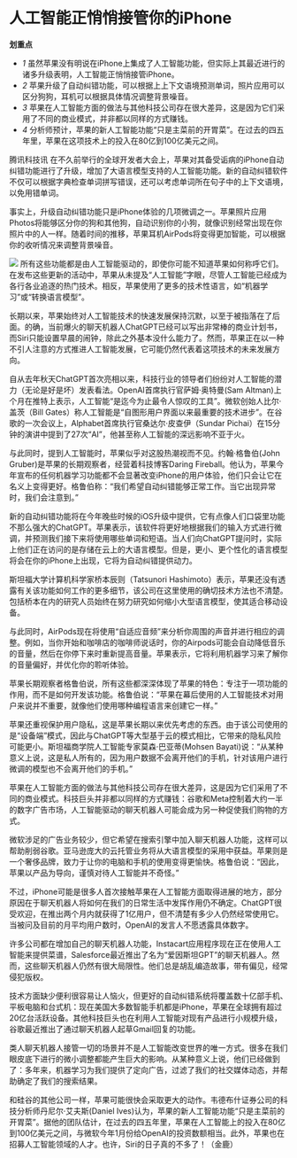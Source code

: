 

# 人工智能正悄悄接管你的iPhone

**划重点**

  * _1_ 虽然苹果没有明说在iPhone上集成了人工智能功能，但实际上其最近进行的诸多升级表明，人工智能正悄悄接管iPhone。
  * _2_ 苹果升级了自动纠错功能，可以根据上上下文语境预测单词，照片应用可以区分狗狗，耳机可以根据具体情况调整背景噪音。
  * _3_ 苹果在人工智能方面的做法与其他科技公司存在很大差异，这是因为它们采用了不同的商业模式，并非都以同样的方式赚钱。
  * _4_ 分析师预计，苹果的新人工智能功能“只是主菜前的开胃菜”。在过去的四五年里，苹果在这项技术上的投入在80亿到100亿美元之间。

腾讯科技讯
在不久前举行的全球开发者大会上，苹果对其备受诟病的iPhone自动纠错功能进行了升级，增加了大语言模型支持的人工智能功能。新的自动纠错软件不仅可以根据字典检查单词拼写错误，还可以考虑单词所在句子中的上下文语境，以免用错单词。

事实上，升级自动纠错功能只是iPhone体验的几项微调之一。苹果照片应用Photos将能够区分你的狗和其他狗，自动识别你的小狗，就像识别经常出现在你照片中的人一样。随着时间的推移，苹果耳机AirPods将变得更加智能，可以根据你的收听情况来调整背景噪音。

![](https://inews.gtimg.com/news_bt/OUBAnD8nCgPGE-6eKMAUiPOQdlXfB-Th23ZjegHAWmPxUAA/1000)
所有这些功能都是由人工智能驱动的，即使你可能不知道苹果如何称呼它们。在发布这些更新的活动中，苹果从未提及“人工智能”字眼，尽管人工智能已经成为各行各业追逐的热门技术。相反，苹果使用了更多的技术性语言，如“机器学习”或“转换语言模型”。

长期以来，苹果始终对人工智能技术的快速发展保持沉默，以至于被指落在了后面。的确，当前爆火的聊天机器人ChatGPT已经可以写出非常棒的商业计划书，而Siri只能设置早晨的闹钟，除此之外基本没什么能力了。然而，苹果正在以一种不引人注意的方式推进人工智能发展，它可能仍然代表着这项技术的未来发展方向。

自从去年秋天ChatGPT首次亮相以来，科技行业的领导者们纷纷对人工智能的潜力（无论是好是坏）发表看法。OpenAI首席执行官萨姆·奥特曼(Sam
Altman)上个月在推特上表示，人工智能“是迄今为止最令人惊叹的工具”。微软创始人比尔·盖茨（Bill
Gates）称人工智能是“自图形用户界面以来最重要的技术进步”。在谷歌的一次会议上，Alphabet首席执行官桑达尔·皮查伊（Sundar
Pichai）在15分钟的演讲中提到了27次“AI”，他甚至称人工智能的深远影响不亚于火。

与此同时，提到人工智能时，苹果似乎对这股热潮视而不见。约翰·格鲁伯(John Gruber)是苹果的长期观察者，经营着科技博客Daring
Fireball。他认为，苹果今年宣布的任何机器学习功能都不会显著改变iPhone的用户体验，他们只会让它在名义上变得更好。格鲁伯称：“我们希望自动纠错能够正常工作。当它出现异常时，我们会注意到。”

新的自动纠错功能将在今年晚些时候的iOS升级中提供，它有点像人们口袋里功能不那么强大的ChatGPT。苹果表示，该软件将更好地根据我们的输入方式进行微调，并预测我们接下来将使用哪些单词和短语。当人们向ChatGPT提问时，实际上他们正在访问的是存储在云上的大语言模型。但是，更小、更个性化的语言模型将会在你的iPhone上出现，它将为自动纠错提供动力。

斯坦福大学计算机科学家桥本辰则（Tatsunori
Hashimoto）表示，苹果还没有透露有关该功能如何工作的更多细节，该公司在这里使用的确切技术方法也不清楚。包括桥本在内的研究人员始终在努力研究如何缩小大型语言模型，使其适合移动设备。

与此同时，AirPods现在将使用“自适应音频”来分析你周围的声音并进行相应的调整。例如，当你开始和咖啡店的咖啡师说话时，你的Airpods可能会自动降低音乐的音量，然后在你停下来时重新提高音量。苹果表示，它将利用机器学习来了解你的音量偏好，并优化你的聆听体验。

苹果长期观察者格鲁伯说，所有这些都深深体现了苹果的特色：专注于一项功能的作用，而不是如何开发该功能。格鲁伯说：“苹果在幕后使用的人工智能技术对用户来说并不重要，就像他们使用哪种编程语言来创建它一样。”

苹果还重视保护用户隐私，这是苹果长期以来优先考虑的东西。由于该公司使用的是“设备端”模式，因此与ChatGPT等大型基于云的模式相比，它带来的隐私风险可能更小。斯坦福商学院人工智能专家莫森·巴亚蒂(Mohsen
Bayati)说：“从某种意义上说，这是私人所有的，因为用户数据不会离开他们的手机，针对该用户进行微调的模型也不会离开他们的手机。”

苹果在人工智能方面的做法与其他科技公司存在很大差异，这是因为它们采用了不同的商业模式。科技巨头并非都以同样的方式赚钱：谷歌和Meta控制着大约一半的数字广告市场，人工智能驱动的聊天机器人可能会成为另一种促使我们购物的方式。

微软涉足的广告业务较少，但它希望在搜索引擎中加入聊天机器人功能，这样可以帮助削弱谷歌。亚马逊庞大的云托管业务将从大语言模型的采用中获益。苹果则是一个奢侈品牌，致力于让你的电脑和手机的使用变得更愉快。格鲁伯说：“因此，苹果以产品为导向，谨慎对待人工智能并不奇怪。”

不过，iPhone可能是很多人首次接触苹果在人工智能方面取得进展的地方，部分原因在于聊天机器人将如何在我们的日常生活中发挥作用仍不确定。ChatGPT很受欢迎，在推出两个月内就获得了1亿用户，但不清楚有多少人仍然经常使用它。当被问及目前的月平均用户数时，OpenAI的发言人不愿透露具体数字。

许多公司都在增加自己的聊天机器人功能，Instacart应用程序现在正在使用人工智能来提供菜谱，Salesforce最近推出了名为“爱因斯坦GPT”的聊天机器人。然而，这些聊天机器人仍然有很大局限性。他们总是胡乱编造故事，带有偏见，经常侵犯版权。

技术方面缺少便利很容易让人恼火，但更好的自动纠错系统将覆盖数十亿部手机、平板电脑和台式机：现在美国大多数智能手机都是iPhone，苹果在全球拥有超过20亿台活跃设备。其他科技巨头也在利用人工智能对现有产品进行小规模升级，谷歌最近推出了通过聊天机器人起草Gmail回复的功能。

类人聊天机器人接管一切的场景并不是人工智能改变世界的唯一方式。很多在我们眼皮底下进行的微小调整都能产生巨大的影响。从某种意义上说，他们已经做到了：多年来，机器学习为我们提供了定向广告，过滤了我们的社交媒体动态，并帮助确定了我们的搜索结果。

和硅谷的其他公司一样，苹果可能很快会采取更大的动作。韦德布什证券公司的科技分析师丹尼尔·艾夫斯(Daniel
Ives)认为，苹果的新人工智能功能“只是主菜前的开胃菜”。据他的团队估计，在过去的四五年里，苹果在人工智能上的投入在80亿到100亿美元之间，与微软今年1月份给OpenAI的投资数额相当。此外，苹果也在招募人工智能领域的人才。也许，Siri的日子真的不多了！（金鹿）

